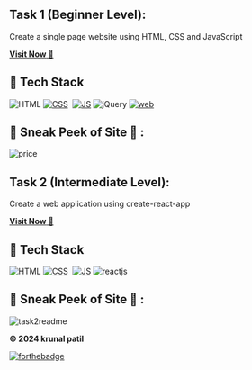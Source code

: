 ## Task 1 (Beginner Level):

Create a single page website using HTML, CSS and JavaScript

<a href="https://composey.netlify.app" target="_blank">**Visit Now** 🚀</a>

## 📌 Tech Stack
![HTML](https://img.shields.io/badge/html5%20-%23E34F26.svg?&style=for-the-badge&logo=html5&logoColor=white)
[![CSS](https://img.shields.io/badge/css3%20-%231572B6.svg?&style=for-the-badge&logo=css3&logoColor=white)](https://github.com/krunalpatil18/LGMVIP-WebDev/search?l=css)&nbsp;
[![JS](https://img.shields.io/badge/javascript%20-%23323330.svg?&style=for-the-badge&logo=javascript&logoColor=%23F7DF1E)](https://github.com/krunalpatil18/LGMVIP-WebDev/search?l=javascript)
<img alt="jQuery" src="https://img.shields.io/badge/jquery-%230769AD.svg?style=for-the-badge&logo=jquery&logoColor=white"/>
[![web](https://img.shields.io/badge/Netlify-00C7B7?style=for-the-badge&logo=netlify&logoColor=white)](https://composey.netlify.app)

## 📌 Sneak Peek of Site 🙈 :

![price](https://user-images.githubusercontent.com/64949957/129468256-be5c7ce6-4237-42bb-8046-b415b7fca09d.PNG)

## Task 2 (Intermediate Level):
Create a web application using create-react-app

<a href="https://accounty-react.netlify.app" target="_blank">**Visit Now** 🚀</a>
    
## 📌 Tech Stack
![HTML](https://img.shields.io/badge/html5%20-%23E34F26.svg?&style=for-the-badge&logo=html5&logoColor=white)
[![CSS](https://img.shields.io/badge/css3%20-%231572B6.svg?&style=for-the-badge&logo=css3&logoColor=white)](https://github.com/krunalpatil18/LGMVIP-WebDev/search?l=css)&nbsp;
[![JS](https://img.shields.io/badge/javascript%20-%23323330.svg?&style=for-the-badge&logo=javascript&logoColor=%23F7DF1E)](https://github.com/krunalpatil18/LGMVIP-WebDev/search?l=javascript)
<img alt="reactjs" src="https://img.shields.io/badge/React-20232A?style=for-the-badge&logo=react&logoColor=61DAFB"/>


## 📌 Sneak Peek of Site 🙈 :
![task2readme](https://user-images.githubusercontent.com/64949957/129468192-4186871a-f991-455e-a9ac-f2b66cb6ba6f.gif)


**© 2024 krunal patil**

[![forthebadge](https://forthebadge.com/images/badges/built-with-love.svg)](https://forthebadge.com)
